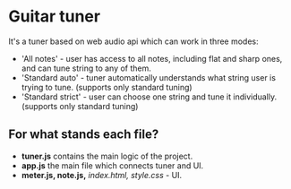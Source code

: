 # Guitar tuner

It's a tuner based on web audio api which can work in three modes:
- 'All notes' - user has access to all notes, including flat and sharp ones, and can tune string to any of them.
- 'Standard auto' - tuner automatically understands what string user is trying to tune. (supports only standard tuning)
- 'Standard strict' - user can choose one string and tune it individually. (supports only standard tuning)

## For what stands each file?

- **tuner.js** contains the main logic of the project.
- **app.js** the main file which connects tuner and UI.
- **meter.js, note.js,** *index.html, style.css* - UI.
